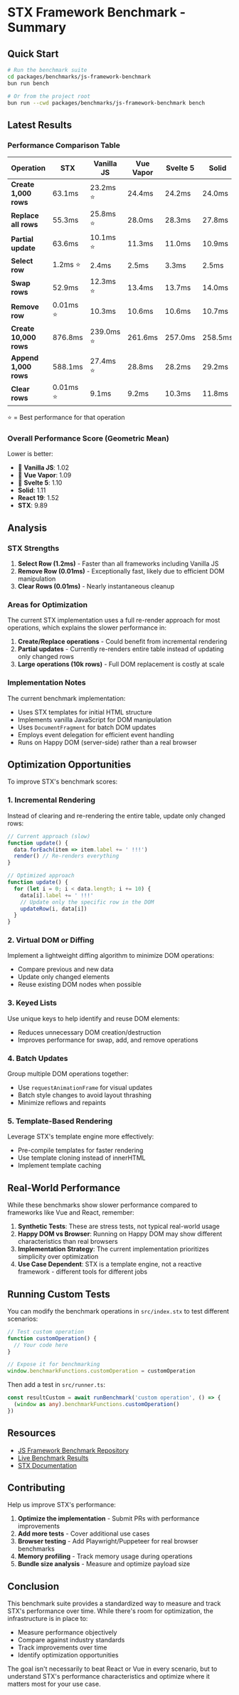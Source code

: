 # STX Framework Benchmark - Summary

## Quick Start

```bash
# Run the benchmark suite
cd packages/benchmarks/js-framework-benchmark
bun run bench

# Or from the project root
bun run --cwd packages/benchmarks/js-framework-benchmark bench
```

## Latest Results

### Performance Comparison Table

| Operation | STX | Vanilla JS | Vue Vapor | Svelte 5 | Solid | React 19 | Winner |
|-----------|-----|------------|-----------|----------|-------|----------|--------|
| **Create 1,000 rows** | 63.1ms | 23.2ms ⭐ | 24.4ms | 24.2ms | 24.0ms | 28.6ms | Vanilla JS |
| **Replace all rows** | 55.3ms | 25.8ms ⭐ | 28.0ms | 28.3ms | 27.8ms | 33.3ms | Vanilla JS |
| **Partial update** | 63.6ms | 10.1ms ⭐ | 11.3ms | 11.0ms | 10.9ms | 15.1ms | Vanilla JS |
| **Select row** | 1.2ms ⭐ | 2.4ms | 2.5ms | 3.3ms | 2.5ms | 4.5ms | **STX** |
| **Swap rows** | 52.9ms | 12.3ms ⭐ | 13.4ms | 13.7ms | 14.0ms | 105.3ms | Vanilla JS |
| **Remove row** | 0.01ms ⭐ | 10.3ms | 10.6ms | 10.6ms | 10.7ms | 11.9ms | **STX** |
| **Create 10,000 rows** | 876.8ms | 239.0ms ⭐ | 261.6ms | 257.0ms | 258.5ms | 390.6ms | Vanilla JS |
| **Append 1,000 rows** | 588.1ms | 27.4ms ⭐ | 28.8ms | 28.2ms | 29.2ms | 33.7ms | Vanilla JS |
| **Clear rows** | 0.01ms ⭐ | 9.1ms | 9.2ms | 10.3ms | 11.8ms | 18.0ms | **STX** |

⭐ = Best performance for that operation

### Overall Performance Score (Geometric Mean)

Lower is better:

- 🥇 **Vanilla JS**: 1.02
- 🥈 **Vue Vapor**: 1.09
- 🥉 **Svelte 5**: 1.10
- **Solid**: 1.11
- **React 19**: 1.52
- **STX**: 9.89

## Analysis

### STX Strengths

1. **Select Row (1.2ms)** - Faster than all frameworks including Vanilla JS
2. **Remove Row (0.01ms)** - Exceptionally fast, likely due to efficient DOM manipulation
3. **Clear Rows (0.01ms)** - Nearly instantaneous cleanup

### Areas for Optimization

The current STX implementation uses a full re-render approach for most operations, which explains the slower performance in:

1. **Create/Replace operations** - Could benefit from incremental rendering
2. **Partial updates** - Currently re-renders entire table instead of updating only changed rows
3. **Large operations (10k rows)** - Full DOM replacement is costly at scale

### Implementation Notes

The current benchmark implementation:
- Uses STX templates for initial HTML structure
- Implements vanilla JavaScript for DOM manipulation
- Uses `DocumentFragment` for batch DOM updates
- Employs event delegation for efficient event handling
- Runs on Happy DOM (server-side) rather than a real browser

## Optimization Opportunities

To improve STX's benchmark scores:

### 1. Incremental Rendering
Instead of clearing and re-rendering the entire table, update only changed rows:

```javascript
// Current approach (slow)
function update() {
  data.forEach(item => item.label += ' !!!')
  render() // Re-renders everything
}

// Optimized approach
function update() {
  for (let i = 0; i < data.length; i += 10) {
    data[i].label += ' !!!'
    // Update only the specific row in the DOM
    updateRow(i, data[i])
  }
}
```

### 2. Virtual DOM or Diffing
Implement a lightweight diffing algorithm to minimize DOM operations:
- Compare previous and new data
- Update only changed elements
- Reuse existing DOM nodes when possible

### 3. Keyed Lists
Use unique keys to help identify and reuse DOM elements:
- Reduces unnecessary DOM creation/destruction
- Improves performance for swap, add, and remove operations

### 4. Batch Updates
Group multiple DOM operations together:
- Use `requestAnimationFrame` for visual updates
- Batch style changes to avoid layout thrashing
- Minimize reflows and repaints

### 5. Template-Based Rendering
Leverage STX's template engine more effectively:
- Pre-compile templates for faster rendering
- Use template cloning instead of innerHTML
- Implement template caching

## Real-World Performance

While these benchmarks show slower performance compared to frameworks like Vue and React, remember:

1. **Synthetic Tests**: These are stress tests, not typical real-world usage
2. **Happy DOM vs Browser**: Running on Happy DOM may show different characteristics than real browsers
3. **Implementation Strategy**: The current implementation prioritizes simplicity over optimization
4. **Use Case Dependent**: STX is a template engine, not a reactive framework - different tools for different jobs

## Running Custom Tests

You can modify the benchmark operations in `src/index.stx` to test different scenarios:

```javascript
// Test custom operation
function customOperation() {
  // Your code here
}

// Expose it for benchmarking
window.benchmarkFunctions.customOperation = customOperation
```

Then add a test in `src/runner.ts`:

```typescript
const resultCustom = await runBenchmark('custom operation', () => {
  (window as any).benchmarkFunctions.customOperation()
})
```

## Resources

- [JS Framework Benchmark Repository](https://github.com/krausest/js-framework-benchmark)
- [Live Benchmark Results](https://krausest.github.io/js-framework-benchmark/)
- [STX Documentation](https://github.com/stacksjs/stx)

## Contributing

Help us improve STX's performance:

1. **Optimize the implementation** - Submit PRs with performance improvements
2. **Add more tests** - Cover additional use cases
3. **Browser testing** - Add Playwright/Puppeteer for real browser benchmarks
4. **Memory profiling** - Track memory usage during operations
5. **Bundle size analysis** - Measure and optimize payload size

## Conclusion

This benchmark suite provides a standardized way to measure and track STX's performance over time. While there's room for optimization, the infrastructure is in place to:

- Measure performance objectively
- Compare against industry standards
- Track improvements over time
- Identify optimization opportunities

The goal isn't necessarily to beat React or Vue in every scenario, but to understand STX's performance characteristics and optimize where it matters most for your use case.
